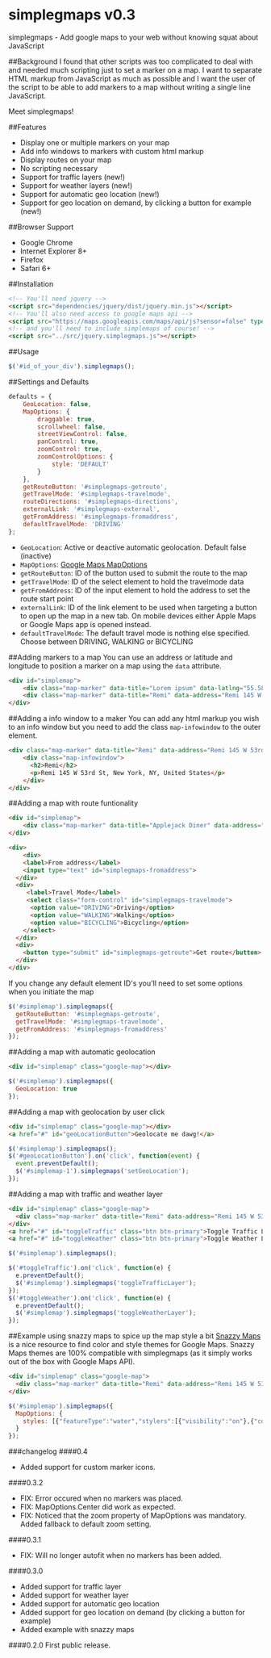 simplegmaps v0.3
===========

simplegmaps - Add google maps to your web without knowing squat about JavaScript

##Background
I found that other scripts was too complicated to deal with and needed much scripting just to set a marker on a map. I want to separate HTML markup from JavaScript as much as possible and I want the user of the script to be able to add markers to a map without writing a single line JavaScript.

Meet simplegmaps!

##Features
* Display one or multiple markers on your map
* Add info windows to markers with custom html markup
* Display routes on your map
* No scripting necessary
* Support for traffic layers (new!)
* Support for weather layers (new!)
* Support for automatic geo location (new!)
* Support for geo location on demand, by clicking a button for example (new!)

##Browser Support
* Google Chrome
* Internet Explorer 8+
* Firefox
* Safari 6+

##Installation
```html
<!-- You'll need jquery -->
<script src="dependencies/jquery/dist/jquery.min.js"></script>
<!-- You'll also need access to google maps api -->
<script src="https://maps.googleapis.com/maps/api/js?sensor=false" type="text/javascript"></script>
<!-- and you'll need to include simplemaps of course! -->
<script src="../src/jquery.simplegmaps.js"></script>
```

##Usage
```javascript
$('#id_of_your_div').simplegmaps();
```

##Settings and Defaults
```javascript
defaults = {
	GeoLocation: false,
	MapOptions: {
		draggable: true,
		scrollwheel: false,
		streetViewControl: false,
		panControl: true,
		zoomControl: true,
		zoomControlOptions: {
			style: 'DEFAULT'
		}
	},
	getRouteButton: '#simplegmaps-getroute',
	getTravelMode: '#simplegmaps-travelmode',
	routeDirections: '#simplegmaps-directions',
	externalLink: '#simplegmaps-external',
	getFromAddress: '#simplegmaps-fromaddress',
	defaultTravelMode: 'DRIVING'
};

```
* `GeoLocation`: Active or deactive automatic geolocation. Default false (inactive)
* `MapOptions`: [Google Maps MapOptions](https://developers.google.com/maps/documentation/javascript/reference?csw=1#MapOptions)
* `getRouteButton`: ID of the button used to submit the route to the map
* `getTravelMode`: ID of the select element to hold the travelmode data
* `getFromAddress`: ID of the input element to hold the address to set the route start point
* `externalLink`: ID of the link element to be used when targeting a button to open up the map in a new tab. On mobile devices either Apple Maps or Google Maps app is opened instead.
* `defaultTravelMode`: The default travel mode is nothing else specified. Choose between DRIVING, WALKING or BICYCLING


##Adding markers to a map
You can use an address or latitude and longitude to position a marker on a map using the `data` attribute.
```html
<div id="simplemap">
	<div class="map-marker" data-title="Lorem ipsum" data-latlng="55.5897407,13.012268899999981"></div>
	<div class="map-marker" data-title="Remi" data-address="Remi 145 W 53rd St, New York, NY, United States"></div>
</div>
```

##Adding a info window to a maker
You can add any html markup you wish to an info window but you need to add the class `map-infowindow` to the outer element.
```html
<div class="map-marker" data-title="Remi" data-address="Remi 145 W 53rd St, New York, NY, United States">
	<div class="map-infowindow">
	  <h2>Remi</h2>
	  <p>Remi 145 W 53rd St, New York, NY, United States</p>
	</div>
</div>
```

##Adding a map with route funtionality
```html
<div id="simplemap">
	<div class="map-marker" data-title="Applejack Diner" data-address="Applejack Diner 1725 Broadway New York, NY 10019"></div>
</div>

<div>
	<div>
  	<label>From address</label>
   	<input type="text" id="simplegmaps-fromaddress">
  </div>
  <div>
     <label>Travel Mode</label>
     <select class="form-control" id="simplegmaps-travelmode">
      <option value="DRIVING">Driving</option>
      <option value="WALKING">Walking</option>
      <option value="BICYCLING">Bicycling</option>
    </select>
  </div>
  <div>
    <button type="submit" id="simplegmaps-getroute">Get route</button>
  </div>
</div>
```

If you change any default element ID's you'll need to set some options when you initiate the map
```javascript
$('#simplemap').simplegmaps({
  getRouteButton: '#simplegmaps-getroute',
  getTravelMode: '#simplegmaps-travelmode',
  getFromAddress: '#simplegmaps-fromaddress'
});
```

##Adding a map with automatic geolocation
```html
<div id="simplemap" class="google-map"></div>
```

```javascript
$('#simplemap').simplegmaps({
  GeoLocation: true
});
```

##Adding a map with geolocation by user click
```html
<div id="simplemap" class="google-map"></div>
<a href="#" id="geoLocationButton">Geolocate me dawg!</a>
```

```javascript
$('#simplemap').simplegmaps();
$('#geoLocationButton').on('click', function(event) {
  event.preventDefault();
  $('#simplemap-1').simplegmaps('setGeoLocation');
});
```

##Adding a map with traffic and weather layer
```html
<div id="simplemap" class="google-map">
  <div class="map-marker" data-title="Remi" data-address="Remi 145 W 53rd St, New York, NY, United States"></div>
</div>
<a href="#" id="toggleTraffic" class="btn btn-primary">Toggle Traffic Layer</a>
<a href="#" id="toggleWeather" class="btn btn-primary">Toggle Weather Layer</a>
```

```javascript
$('#simplemap').simplegmaps();

$('#toggleTraffic').on('click', function(e) {
  e.preventDefault();
  $('#simplemap').simplegmaps('toggleTrafficLayer');
});
$('#toggleWeather').on('click', function(e) {
  e.preventDefault();
  $('#simplemap').simplegmaps('toggleWeatherLayer');
});
```

##Example using snazzy maps to spice up the map style a bit
[Snazzy Maps](http://snazzymaps.com) is a nice resource to find color and style themes for Google Maps. Snazzy Maps themes are 100% compatible with simplegmaps (as it simply works out of the box with Google Maps API).

```html
<div id="simplemap" class="google-map">
  <div class="map-marker" data-title="Remi" data-address="Remi 145 W 53rd St, New York, NY, United States"></div>
</div>
```

```javascript
$('#simplemap').simplegmaps({
  MapOptions: {
    styles: [{"featureType":"water","stylers":[{"visibility":"on"},{"color":"#acbcc9"}]},{"featureType":"landscape","stylers":[{"color":"#f2e5d4"}]},{"featureType":"road.highway","elementType":"geometry","stylers":[{"color":"#c5c6c6"}]},{"featureType":"road.arterial","elementType":"geometry","stylers":[{"color":"#e4d7c6"}]},{"featureType":"road.local","elementType":"geometry","stylers":[{"color":"#fbfaf7"}]},{"featureType":"poi.park","elementType":"geometry","stylers":[{"color":"#c5dac6"}]},{"featureType":"administrative","stylers":[{"visibility":"on"},{"lightness":33}]},{"featureType":"road"},{"featureType":"poi.park","elementType":"labels","stylers":[{"visibility":"on"},{"lightness":20}]},{},{"featureType":"road","stylers":[{"lightness":20}]}]
  }
});
```


###changelog
####0.4
* Added support for custom marker icons.

####0.3.2
* FIX: Error occured when no markers was placed.
* FIX: MapOptions.Center did work as expected.
* FIX: Noticed that the zoom property of MapOptions was mandatory. Added fallback to default zoom setting.

####0.3.1
* FIX: Will no longer autofit when no markers has been added.

####0.3.0
* Added support for traffic layer
* Added support for weather layer
* Added support for automatic geo location
* Added support for geo location on demand (by clicking a button for example)
* Added example with snazzy maps

####0.2.0
First public release.


